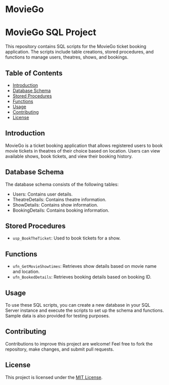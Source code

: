 # MovieGo
# MovieGo SQL Project

This repository contains SQL scripts for the MovieGo ticket booking application. The scripts include table creations, stored procedures, and functions to manage users, theatres, shows, and bookings.

## Table of Contents
- [Introduction](#introduction)
- [Database Schema](#database-schema)
- [Stored Procedures](#stored-procedures)
- [Functions](#functions)
- [Usage](#usage)
- [Contributing](#contributing)
- [License](#license)

## Introduction
MovieGo is a ticket booking application that allows registered users to book movie tickets in theatres of their choice based on location. Users can view available shows, book tickets, and view their booking history.

## Database Schema
The database schema consists of the following tables:
- Users: Contains user details.
- TheatreDetails: Contains theatre information.
- ShowDetails: Contains show information.
- BookingDetails: Contains booking information.

## Stored Procedures
- `usp_BookTheTicket`: Used to book tickets for a show.

## Functions
- `ufn_GetMovieShowtimes`: Retrieves show details based on movie name and location.
- `ufn_BookedDetails`: Retrieves booking details based on booking ID.

## Usage
To use these SQL scripts, you can create a new database in your SQL Server instance and execute the scripts to set up the schema and functions. Sample data is also provided for testing purposes.

## Contributing
Contributions to improve this project are welcome! Feel free to fork the repository, make changes, and submit pull requests.

## License
This project is licensed under the [MIT License](LICENSE).
